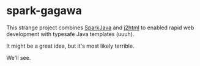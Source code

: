 # spark-gagawa

This strange project combines [SparkJava](http://sparkjava.com/) and [j2html](https://github.com/tipsy/j2html) to enabled rapid web development with typesafe Java templates (uuuh).

It might be a great idea, but it's most likely terrible.

We'll see.
